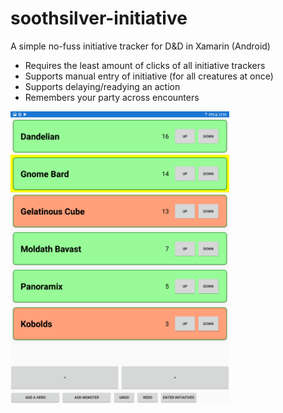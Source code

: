 # soothsilver-initiative
A simple no-fuss initiative tracker for D&amp;D in Xamarin (Android)

* Requires the least amount of clicks of all initiative trackers 
* Supports manual entry of initiative (for all creatures at once) 
* Supports delaying/readying an action
* Remembers your party across encounters

<img src="Screenshot_20190907-135353.png" width="350" />
